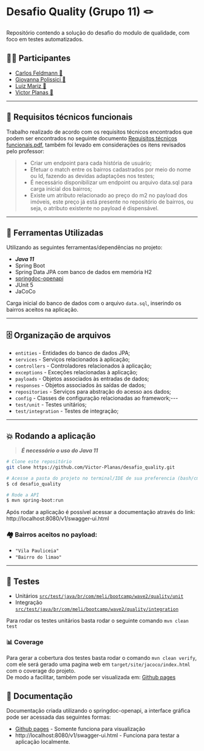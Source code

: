# Desafio Quality (Grupo 11) 🪢

Repositório contendo a solução do desafio do modulo de qualidade, com foco em testes automatizados.

## 👨‍💻 Participantes

- [Carlos Feldmann 🦥](https://github.com/CarlosFeldmann)
- [Giovanna Polissici 👺](https://github.com/Giovannapls)
- [Luiz Mariz 👻](https://github.com/lmarizmeli)  
- [Victor Planas 💪](https://github.com/Victor-Planas) 

---
## 📝 Requisitos técnicos funcionais

Trabalho realizado de acordo com os requisitos técnicos encontrados que podem ser encontrados no seguinte documento [Requisitos técnicos funcionais.pdf](docs%2FRequisitos%20t%C3%A9cnicos%20funcionais.pdf), também foi levado em considerações os itens revisados pelo professor:

>* Criar um endpoint para cada história de usuário;
>* Efetuar o match entre os bairros cadastrados por meio do nome ou Id, fazendo as devidas adaptações nos testes;
>* É necessário disponibilizar um endpoint ou arquivo data.sql para carga inicial dos bairros;
>* Existe um atributo relacionado ao preço do m2 no payload dos imóveis, este preço já está presente no repositório de bairros, ou seja, o atributo existente no payload é dispensável.

---
## 🧰 Ferramentas Utilizadas

Utilizando as seguintes ferramentas/dependências no projeto:  
* ***Java 11***
* Spring Boot
* Spring Data JPA com banco de dados em memória H2
* [springdoc-openapi](https://springdoc.org/)
* JUnit 5
* JaCoCo

Carga inicial do banco de dados com o arquivo `data.sql`, inserindo os bairros aceitos na aplicação.

---
## 🗄️ Organização de arquivos

* `entities` - Entidades do banco de dados JPA;
* `services` - Serviços relacionados à aplicação;
* `controllers` - Controladores relacionados à aplicação;
* `exceptions` - Exceções relacionadas à aplicação;
* `payloads` - Objetos associados às entradas de dados;
* `responses` - Objetos associados às saídas de dados;
* `repositories` - Serviços para abstração do acesso aos dados;
* `config` - Classes de configuração relacionadas ao framework;---
* `test/unit` - Testes unitários;
* `test/integration` - Testes de integração;

---
## 💥 Rodando a aplicação
> ***É necessário o uso do Java 11***

 ```bash
 # Clone este repositório
 git clone https://github.com/Victor-Planas/desafio_quality.git

 # Acesse a pasta do projeto no terminal/IDE de sua preferencia (bash/cmd):
 $ cd desafio_quality

# Rode a API
$ mvn spring-boot:run
```
Após rodar a aplicação é possível acessar a documentação através do link: http://localhost:8080/v1/swagger-ui.html

### 🏘️ Bairros aceitos no payload:
* `"Vila Pauliceia"`
* `"Bairro do limao"`

---

## 🧪 Testes
* Unitários [`src/test/java/br/com/meli/bootcamp/wave2/quality/unit`](src/test/java/br/com/meli/bootcamp/wave2/quality/unit)
* Integração [`src/test/java/br/com/meli/bootcamp/wave2/quality/integration`](src/test/java/br/com/meli/bootcamp/wave2/quality/integration)

Para rodar os testes unitários basta rodar o seguinte comando `mvn clean test`
### 📊 Coverage
Para gerar a cobertura dos testes basta rodar o comando `mvn clean verify`, com ele será gerado uma pagina web em `target/site/jacoco/index.html` com o coverage do projeto.  
De modo a facilitar, também pode ser visualizada em: [Github pages](https://victor-planas.github.io/desafio_quality/jacoco/index.html)


## 📃 Documentação
Documentação criada utilizando o springdoc-openapi, a interface gráfica pode ser acessada das seguintes formas:
* [Github pages](https://victor-planas.github.io/desafio_quality/swagger/index.html) - Somente funciona para visualização
* http://localhost:8080/v1/swagger-ui.html - Funciona para testar a aplicação localmente.